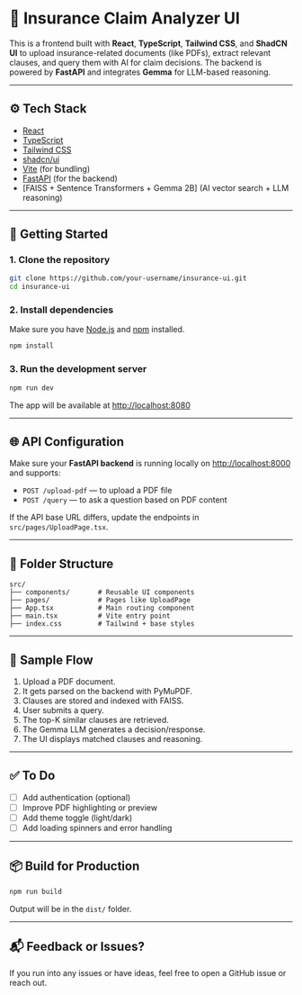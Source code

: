 # 📄 Insurance Claim Analyzer UI

This is a frontend built with **React**, **TypeScript**, **Tailwind CSS**, and **ShadCN UI** to upload insurance-related documents (like PDFs), extract relevant clauses, and query them with AI for claim decisions. The backend is powered by **FastAPI** and integrates **Gemma** for LLM-based reasoning.

---

## ⚙️ Tech Stack

- [React](https://reactjs.org/)
- [TypeScript](https://www.typescriptlang.org/)
- [Tailwind CSS](https://tailwindcss.com/)
- [shadcn/ui](https://ui.shadcn.com/)
- [Vite](https://vitejs.dev/) (for bundling)
- [FastAPI](https://fastapi.tiangolo.com/) (for the backend)
- [FAISS + Sentence Transformers + Gemma 2B] (AI vector search + LLM reasoning)

---

## 🚀 Getting Started

### 1. Clone the repository

```bash
git clone https://github.com/your-username/insurance-ui.git
cd insurance-ui
````

### 2. Install dependencies

Make sure you have [Node.js](https://nodejs.org/) and [npm](https://www.npmjs.com/) installed.

```bash
npm install
```

### 3. Run the development server

```bash
npm run dev
```

The app will be available at [http://localhost:8080](http://localhost:8080)

---

## 🌐 API Configuration

Make sure your **FastAPI backend** is running locally on [http://localhost:8000](http://localhost:8000) and supports:

* `POST /upload-pdf` — to upload a PDF file
* `POST /query` — to ask a question based on PDF content

If the API base URL differs, update the endpoints in `src/pages/UploadPage.tsx`.

---

## 📁 Folder Structure

```
src/
├── components/       # Reusable UI components
├── pages/            # Pages like UploadPage
├── App.tsx           # Main routing component
├── main.tsx          # Vite entry point
├── index.css         # Tailwind + base styles
```

---

## 🧠 Sample Flow

1. Upload a PDF document.
2. It gets parsed on the backend with PyMuPDF.
3. Clauses are stored and indexed with FAISS.
4. User submits a query.
5. The top-K similar clauses are retrieved.
6. The Gemma LLM generates a decision/response.
7. The UI displays matched clauses and reasoning.

---

## ✅ To Do

* [ ] Add authentication (optional)
* [ ] Improve PDF highlighting or preview
* [ ] Add theme toggle (light/dark)
* [ ] Add loading spinners and error handling

---

## 📦 Build for Production

```bash
npm run build
```

Output will be in the `dist/` folder.

---

## 📬 Feedback or Issues?

If you run into any issues or have ideas, feel free to open a GitHub issue or reach out.


